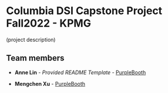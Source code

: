 # Columbia DSI Capstone Project Fall2022 - KPMG

(project description)


## Team members

  - **Anne Lin** - *Provided README Template* -
    [PurpleBooth](https://github.com/anqilin11)
    
  - **Mengchen Xu** - [PurpleBooth](https://github.com/Helen962)


